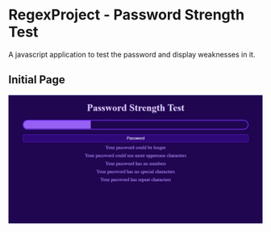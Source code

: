 # RegexProject - Password Strength Test

A javascript application to test the password and display weaknesses in it.

## Initial Page

![Initial Page](screenshots/initialpage.png)
